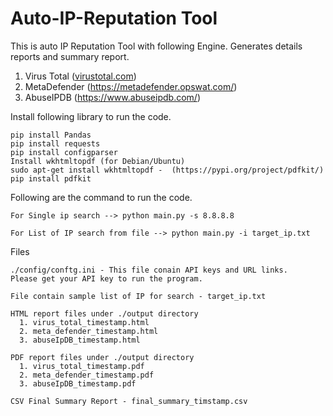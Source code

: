 # Auto-IP-Reputation Tool
This is auto IP Reputation Tool with following Engine. 
Generates details reports and summary report.

1. Virus Total ([virustotal.com](https://www.virustotal.com))
2. MetaDefender (https://metadefender.opswat.com/)
3. AbuseIPDB (https://www.abuseipdb.com/)
   
Install following library to run the code.

    pip install Pandas
    pip install requests
    pip install configparser
    Install wkhtmltopdf (for Debian/Ubuntu)
    sudo apt-get install wkhtmltopdf -  (https://pypi.org/project/pdfkit/)
    pip install pdfkit

Following are the command to run the code.

    For Single ip search --> python main.py -s 8.8.8.8

    For List of IP search from file --> python main.py -i target_ip.txt

Files

    ./config/conftg.ini - This file conain API keys and URL links. 
    Please get your API key to run the program.
    
    File contain sample list of IP for search - target_ip.txt
    
    HTML report files under ./output directory 
      1. virus_total_timestamp.html
      2. meta_defender_timestamp.html
      3. abuseIpDB_timestamp.html
      
    PDF report files under ./output directory
      1. virus_total_timestamp.pdf
      2. meta_defender_timestamp.pdf
      3. abuseIpDB_timestamp.pdf
    
    CSV Final Summary Report - final_summary_timstamp.csv
    

